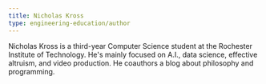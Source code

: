 ```yaml
---
title: Nicholas Kross
type: engineering-education/author
---
```

Nicholas Kross is a third-year Computer Science student at the Rochester Institute of Technology. He's mainly focused on A.I., data science, effective altruism, and video production. He coauthors a blog about philosophy and programming.